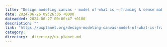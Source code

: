 ```yaml
---
title: "Design modeling canvas - model of what is — framing & sense making"
date: 2024-06-26 09:26:36 +0000
dateadded: 2024-06-27 00:00:47 +0100
description: ""
link: "https://uxplanet.org/design-modeling-canvas-model-of-what-is-framing-sense-making-5d162e7fa4a8?source=rss----819cc2aaeee0---4"
category:
directory: _directory/ux-planet.md
---
```

